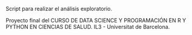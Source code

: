 Script para realizar el análisis exploratorio.

Proyecto final del  CURSO DE DATA SCIENCE Y PROGRAMACIÓN EN R Y PYTHON EN CIENCIAS DE SALUD. IL3 - Universitat de Barcelona.
